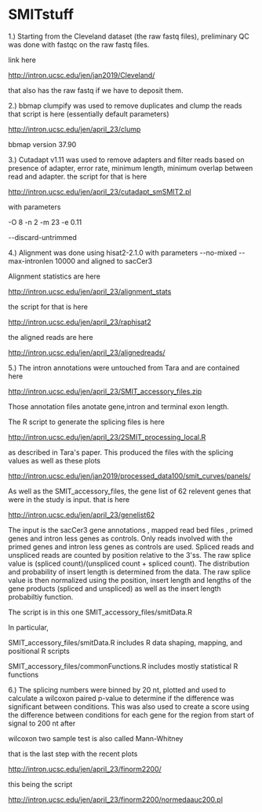 # SMITstuff


1.)
Starting from the Cleveland dataset (the raw fastq files),
preliminary QC was done with fastqc on the raw fastq files.

link  here

http://intron.ucsc.edu/jen/jan2019/Cleveland/

that also has the raw fastq if we have to deposit them.


2.)
bbmap clumpify was used to remove duplicates and clump the reads
that script is here (essentially default parameters)

http://intron.ucsc.edu/jen/april_23/clump

bbmap version 37.90

3.)
Cutadapt v1.11 was used to remove adapters and filter reads based on
presence of adapter, error rate, minimum length,
minimum overlap between read and adapter.
the script for that is here

http://intron.ucsc.edu/jen/april_23/cutadapt_smSMIT2.pl

with parameters

-O 8 -n 2 -m 23 -e 0.11

--discard-untrimmed


4.)
Alignment was done using  hisat2-2.1.0
with parameters --no-mixed --max-intronlen 10000 and aligned to sacCer3

Alignment statistics are here

http://intron.ucsc.edu/jen/april_23/alignment_stats

the script for that is here

http://intron.ucsc.edu/jen/april_23/raphisat2

the aligned reads are here

http://intron.ucsc.edu/jen/april_23/alignedreads/

5.)
The intron annotations were untouched from Tara and are contained here

http://intron.ucsc.edu/jen/april_23/SMIT_accessory_files.zip

Those annotation files anotate gene,intron and terminal exon length.

The R script to generate the splicing files is here

http://intron.ucsc.edu/jen/april_23/2SMIT_processing_local.R

as described in Tara's paper. This produced the files with the
splicing values as well as these plots

http://intron.ucsc.edu/jen/jan2019/processed_data100/smit_curves/panels/

As well as the SMIT_accessory_files, the gene list of 62 relevent genes that were
in the study is input.
that is here

http://intron.ucsc.edu/jen/april_23/genelist62

The input is the sacCer3 gene annotations , mapped read bed files , primed genes
and intron less genes as controls.
Only reads involved with the primed genes and intron less genes as controls are used.
Spliced reads and unspliced reads are counted by position relative to the 3'ss.
The raw splice value is (spliced count)/(unspliced count + spliced count).
The distribution and probability of insert length is determined from the data.
The raw splice value is then normalized using the position, insert length and lengths of the gene products (spliced and unspliced) as well as the insert length probabiltiy function.

The script is in this one SMIT_accessory_files/smitData.R

In particular, 

SMIT_accessory_files/smitData.R includes R data shaping, mapping, and positional R scripts 

SMIT_accessory_files/commonFunctions.R includes mostly statistical R functions

6.)
The splicing numbers were binned by 20 nt,  plotted and used to
calculate a wilcoxon paired  p-value to determine
if the difference was significant between conditions.
This was also used to create a score using the difference
between conditions for each gene for the region from start of signal to 200 nt after

wilcoxon two sample test is also called Mann-Whitney

that is the last step with the recent plots

http://intron.ucsc.edu/jen/april_23/finorm2200/

this being the script

http://intron.ucsc.edu/jen/april_23/finorm2200/normedaauc200.pl
